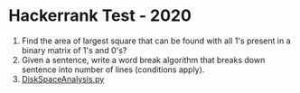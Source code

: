 # Hackerrank Test - 2020  
  
1. Find the area of largest square that can be found with all 1's present in a binary matrix of 1's and 0's?  
2. Given a sentence, write a word break algorithm that breaks down sentence into number of lines (conditions apply).
3. [DiskSpaceAnalysis.py](https://github.com/absognety/Interview-Process-Coding-Questions/blob/master/Twilio/DiskSpaceAnalysis.py)
